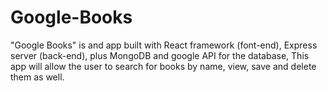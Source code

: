 # Google-Books
"Google Books" is and app built with React framework (font-end),  Express server (back-end), plus MongoDB and google API for the database, This app will allow the user to search for books by name, view, save and delete them as well. 
